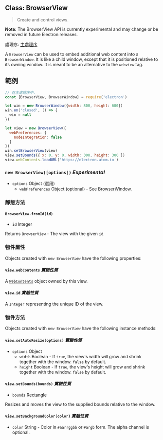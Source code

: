 ## Class: BrowserView

> Create and control views.

**Note:** The BrowserView API is currently experimental and may change or be removed in future Electron releases.

處理序: [主處理序](../glossary.md#main-process)

A `BrowserView` can be used to embed additional web content into a `BrowserWindow`. It is like a child window, except that it is positioned relative to its owning window. It is meant to be an alternative to the `webview` tag.

## 範例

```javascript
// 在主處理序中.
const {BrowserView, BrowserWindow} = require('electron')

let win = new BrowserWindow({width: 800, height: 600})
win.on('closed', () => {
  win = null
})

let view = new BrowserView({
  webPreferences: {
    nodeIntegration: false
  }
})
win.setBrowserView(view)
view.setBounds({ x: 0, y: 0, width: 300, height: 300 })
view.webContents.loadURL('https://electron.atom.io')
```

### `new BrowserView([options])` *Experimental*

* `options` Object (選用) 
  * `webPreferences` Object (optional) - See [BrowserWindow](browser-window.md).

### 靜態方法

#### `BrowserView.fromId(id)`

* `id` Integer

Returns `BrowserView` - The view with the given `id`.

### 物件屬性

Objects created with `new BrowserView` have the following properties:

#### `view.webContents` *實驗性質*

A [`WebContents`](web-contents.md) object owned by this view.

#### `view.id` *實驗性質*

A `Integer` representing the unique ID of the view.

### 物件方法

Objects created with `new BrowserView` have the following instance methods:

#### `view.setAutoResize(options)` *實驗性質*

* `options` Object 
  * `width` Boolean - If `true`, the view's width will grow and shrink together with the window. `false` by default.
  * `height` Boolean - If `true`, the view's height will grow and shrink together with the window. `false` by default.

#### `view.setBounds(bounds)` *實驗性質*

* `bounds` [Rectangle](structures/rectangle.md)

Resizes and moves the view to the supplied bounds relative to the window.

#### `view.setBackgroundColor(color)` *實驗性質*

* `color` String - Color in `#aarrggbb` or `#argb` form. The alpha channel is optional.